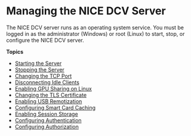 # Managing the NICE DCV Server<a name="manage"></a>

The NICE DCV server runs as an operating system service\. You must be logged in as the administrator \(Windows\) or root \(Linux\) to start, stop, or configure the NICE DCV server\.

**Topics**
+ [Starting the Server](manage-start.md)
+ [Stopping the Server](manage-stop.md)
+ [Changing the TCP Port](manage-port.md)
+ [Disconnecting Idle Clients](manage-disconnect.md)
+ [Enabling GPU Sharing on Linux](manage-gpu.md)
+ [Changing the TLS Certificate](manage-cert.md)
+ [Enabling USB Remotization](manage-usb-remote.md)
+ [Configuring Smart Card Caching](manage-smart-card.md)
+ [Enabling Session Storage](manage-storage.md)
+ [Configuring Authentication](security-authentication.md)
+ [Configuring Authorization](security-authorization.md)